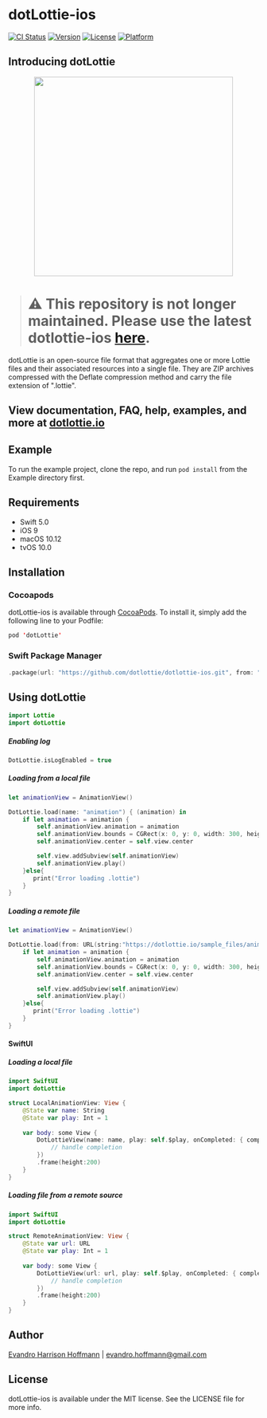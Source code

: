 # dotLottie-ios

[![CI Status](https://img.shields.io/travis/whit3hawks/dotLottie-ios.svg?style=flat)](https://travis-ci.org/whit3hawks/dotLottie-ios)
[![Version](https://img.shields.io/cocoapods/v/dotLottie-ios.svg?style=flat)](https://cocoapods.org/pods/dotLottie-ios)
[![License](https://img.shields.io/cocoapods/l/dotLottie-ios.svg?style=flat)](https://cocoapods.org/pods/dotLottie-ios)
[![Platform](https://img.shields.io/cocoapods/p/dotLottie-ios.svg?style=flat)](https://cocoapods.org/pods/dotLottie-ios)

## Introducing dotLottie

<p align="center">
  <img src="/Example/dotLottie/Assets/Images.xcassets/AppIcon.appiconset/dotLottie2048-1024.png" width="400">
</p>

> # ⚠️ This repository is not longer maintained. Please use the latest dotlottie-ios [here](https://github.com/LottieFiles/dotlottie-ios).

dotLottie is an open-source file format that aggregates one or more Lottie files and their associated resources into a single file. They are ZIP archives compressed with the Deflate compression method and carry the file extension of ".lottie".

## View documentation, FAQ, help, examples, and more at [dotlottie.io](http://dotlottie.io/)

## Example

To run the example project, clone the repo, and run `pod install` from the Example directory first.

## Requirements

- Swift 5.0
- iOS 9
- macOS 10.12
- tvOS 10.0

## Installation

### Cocoapods

dotLottie-ios is available through [CocoaPods](https://cocoapods.org). To install
it, simply add the following line to your Podfile:

```swift
pod 'dotLottie'
```

### Swift Package Manager

```swift
.package(url: "https://github.com/dotlottie/dotlottie-ios.git", from: "0.1.7")
```

## Using dotLottie
```swift
import Lottie
import dotLottie
```

##### Enabling log
```swift
DotLottie.isLogEnabled = true
```

##### Loading from a local file

```swift
let animationView = AnimationView()

DotLottie.load(name: "animation") { (animation) in
    if let animation = animation {
        self.animationView.animation = animation
        self.animationView.bounds = CGRect(x: 0, y: 0, width: 300, height: 300)
        self.animationView.center = self.view.center

        self.view.addSubview(self.animationView)
        self.animationView.play()
    }else{
       print("Error loading .lottie")
    }
}
```

##### Loading a remote file

```swift
let animationView = AnimationView()

DotLottie.load(from: URL(string:"https://dotlottie.io/sample_files/animation.lottie")!){ (animation) in
    if let animation = animation {
        self.animationView.animation = animation
        self.animationView.bounds = CGRect(x: 0, y: 0, width: 300, height: 300)
        self.animationView.center = self.view.center

        self.view.addSubview(self.animationView)
        self.animationView.play()
    }else{
       print("Error loading .lottie")
    }
}
``` 

#### SwiftUI

##### Loading a local file

```swift
import SwiftUI
import dotLottie

struct LocalAnimationView: View {
    @State var name: String
    @State var play: Int = 1
    
    var body: some View {
        DotLottieView(name: name, play: self.$play, onCompleted: { completed in
            // handle completion
        })
        .frame(height:200)
    }
}
``` 

##### Loading file from a remote source

```swift
import SwiftUI
import dotLottie

struct RemoteAnimationView: View {
    @State var url: URL
    @State var play: Int = 1
    
    var body: some View {
        DotLottieView(url: url, play: self.$play, onCompleted: { completed in
            // handle completion
        })
        .frame(height:200)
    }
}
``` 

## Author

[Evandro Harrison Hoffmann](https://github.com/eharrison) | evandro.hoffmann@gmail.com

## License

dotLottie-ios is available under the MIT license. See the LICENSE file for more info.
